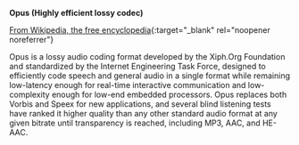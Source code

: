 <!-- markdownlint-disable MD041-->
**Opus (Highly efficient lossy codec)**<br>

[From Wikipedia, the free encyclopedia](<https://en.wikipedia.org/wiki/Opus_(audio_format)>){:target="\_blank" rel="noopener noreferrer"}

Opus is a lossy audio coding format developed by the Xiph.Org Foundation and standardized by the Internet Engineering Task Force, designed to efficiently code speech and general audio in a single format while remaining low-latency enough for real-time interactive communication and low-complexity enough for low-end embedded processors. Opus replaces both Vorbis and Speex for new applications, and several blind listening tests have ranked it higher quality than any other standard audio format at any given bitrate until transparency is reached, including MP3, AAC, and HE-AAC.
<!-- markdownlint-enable MD041-->

